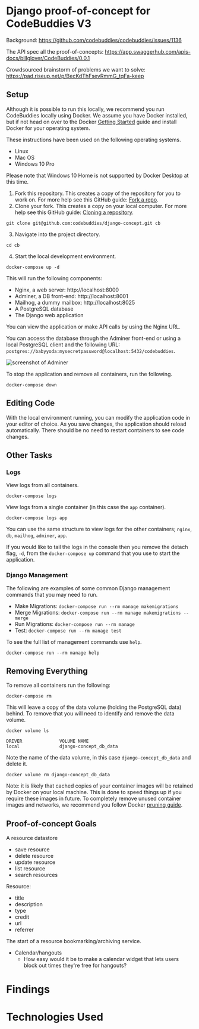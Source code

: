 # Django proof-of-concept for CodeBuddies V3

Background: https://github.com/codebuddies/codebuddies/issues/1136

The API spec all the proof-of-concepts: https://app.swaggerhub.com/apis-docs/billglover/CodeBuddies/0.0.1

Crowdsourced brainstorm of problems we want to solve: https://pad.riseup.net/p/BecKdThFsevRmmG_tqFa-keep

## Setup

Although it is possible to run this locally, we recommend you run CodeBuddies locally using Docker. We assume you have Docker installed, but if not head on over to the Docker [Getting Started](https://www.docker.com/products/docker-desktop) guide and install Docker for your operating system.

These instructions have been used on the following operating systems.

* Linux
* Mac OS
* Windows 10 Pro

Please note that Windows 10 Home is not supported by Docker Desktop at this time.

1. Fork this repository. This creates a copy of the repository for you to work on. For more help see this GitHub guide: [Fork a repo](https://help.github.com/en/github/getting-started-with-github/fork-a-repo).
2. Clone your fork. This creates a copy on your local computer. For more help see this GitHub guide: [Cloning a repository](https://help.github.com/en/github/creating-cloning-and-archiving-repositories/cloning-a-repository).

```plain
git clone git@github.com:codebuddies/django-concept.git cb
```

3. Navigate into the project directory.

```plain
cd cb
```

4. Start the local development environment.

```plain
docker-compose up -d
```

This will run the following components:

- Nginx, a web server: http://localhost:8000
- Adminer, a DB front-end: http://localhost:8001
- Mailhog, a dummy mailbox: http://localhost:8025
- A PostgreSQL database
- The Django web application

You can view the application or make API calls by using the Nginx URL.

You can access the database through the Adminer front-end or using a local PostgreSQL client and the following URL: `postgres://babyyoda:mysecretpassword@localhost:5432/codebuddies`.

![screenshot of Adminer](https://i.imgur.com/Dtg5Yel.png)

To stop the application and remove all containers, run the following.

```plain
docker-compose down
```

## Editing Code

With the local environment running, you can modify the application code in your editor of choice. As you save changes, the application should reload automatically. There should be no need to restart containers to see code changes.

## Other Tasks

### Logs

View logs from all containers.

```plain
docker-compose logs
```

View logs from a single container (in this case the `app` container).

```plain
docker-compose logs app
```

You can use the same structure to view logs for the other containers; `nginx`, `db`, `mailhog`, `adminer`, `app`.

If you would like to tail the logs in the console then you remove the detach flag, `-d`, from the `docker-compose up` command that you use to start the application.

### Django Management

The following are examples of some common Django management commands that you may need to run.

* Make Migrations: `docker-compose run --rm manage makemigrations`
* Merge Migrations: `docker-compose run --rm manage makemigrations --merge`
* Run Migrations: `docker-compose run --rm manage`
* Test: `docker-compose run --rm manage test`

To see the full list of management commands use `help`.

```plain
docker-compose run --rm manage help
```

## Removing Everything

To remove all containers run the following:

```plain
docker-compose rm
```

This will leave a copy of the data volume (holding the PostgreSQL data) behind. To remove that you will need to identify and remove the data volume.

```plain
docker volume ls

DRIVER              VOLUME NAME
local               django-concept_db_data
```

Note the name of the data volume, in this case `django-concept_db_data` and delete it.

```plain
docker volume rm django-concept_db_data
```

Note: it is likely that cached copies of your container images will be retained by Docker on your local machine. This is done to speed things up if you require these images in future. To completely remove unused container images and networks, we recommend you follow Docker [pruning guide](https://docs.docker.com/config/pruning/).

## Proof-of-concept Goals

A resource datastore

- save resource
- delete resource
- update resource
- list resource
- search resources

Resource:

- title
- description
- type
- credit
- url
- referrer

The start of a resource bookmarking/archiving service.

- Calendar/hangouts
  - How easy would it be to make a calendar widget that lets users block out times they're free for hangouts?

# Findings

# Technologies Used
